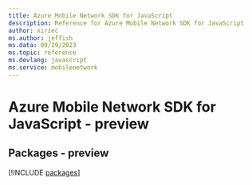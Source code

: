 ```yaml
---
title: Azure Mobile Network SDK for JavaScript
description: Reference for Azure Mobile Network SDK for JavaScript
author: xirzec
ms.author: jeffish
ms.data: 09/29/2023
ms.topic: reference
ms.devlang: javascript
ms.service: mobilenetwork
---
```

# Azure Mobile Network SDK for JavaScript - preview
## Packages - preview
[!INCLUDE [packages](mobile-network-index.md)]